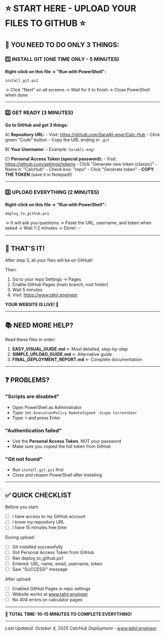 # ⭐ START HERE - UPLOAD YOUR FILES TO GITHUB ⭐

## 🎯 YOU NEED TO DO ONLY 3 THINGS:

### 1️⃣ INSTALL GIT (ONE TIME ONLY - 5 MINUTES)
   
   **Right-click on this file → "Run with PowerShell":**
   ```
   install_git.ps1
   ```
   
   → Click "Next" on all screens
   → Wait for it to finish
   → Close PowerShell when done

---

### 2️⃣ GET READY (3 MINUTES)

   **Go to GitHub and get 3 things:**
   
   A) **Repository URL:**
      - Visit: https://github.com/SaraAli-engr/Calc-Hub
      - Click green "Code" button
      - Copy the URL ending in `.git`
   
   B) **Your Username:**
      - Example: `SaraAli-engr`
   
   C) **Personal Access Token (special password):**
      - Visit: https://github.com/settings/tokens
      - Click "Generate new token (classic)"
      - Name it: "CalcHub"
      - Check box: "repo"
      - Click "Generate token"
      - **COPY THE TOKEN** (save it in Notepad!)

---

### 3️⃣ UPLOAD EVERYTHING (2 MINUTES)

   **Right-click on this file → "Run with PowerShell":**
   ```
   deploy_to_github.ps1
   ```
   
   → It will ask you questions
   → Paste the URL, username, and token when asked
   → Wait 1-2 minutes
   → Done! ✅

---

## 🎉 THAT'S IT!

After step 3, all your files will be on GitHub!

Then:
1. Go to your repo Settings → Pages
2. Enable GitHub Pages (main branch, root folder)
3. Wait 5 minutes
4. Visit: https://www.tahir.engineer

**YOUR WEBSITE IS LIVE! 🚀**

---

## 📚 NEED MORE HELP?

Read these files in order:

1. **EASY_VISUAL_GUIDE.md** ← Most detailed, step-by-step
2. **SIMPLE_UPLOAD_GUIDE.md** ← Alternative guide
3. **FINAL_DEPLOYMENT_REPORT.md** ← Complete documentation

---

## ❓ PROBLEMS?

### "Scripts are disabled"
- Open PowerShell as Administrator
- Type: `Set-ExecutionPolicy RemoteSigned -Scope CurrentUser`
- Type: `Y` and press Enter

### "Authentication failed"
- Use the **Personal Access Token**, NOT your password
- Make sure you copied the full token from GitHub

### "Git not found"
- Run `install_git.ps1` first
- Close and reopen PowerShell after installing

---

## ✅ QUICK CHECKLIST

Before you start:
- [ ] I have access to my GitHub account
- [ ] I know my repository URL
- [ ] I have 15 minutes free time

During upload:
- [ ] Git installed successfully
- [ ] Got Personal Access Token from GitHub
- [ ] Ran deploy_to_github.ps1
- [ ] Entered: URL, name, email, username, token
- [ ] Saw "SUCCESS!" message

After upload:
- [ ] Enabled GitHub Pages in repo settings
- [ ] Website works at www.tahir.engineer
- [ ] No 404 errors on calculator pages

---

**🎯 TOTAL TIME: 10-15 MINUTES TO COMPLETE EVERYTHING!**

---

*Last Updated: October 4, 2025*
*CalcHub Deployment - www.tahir.engineer*
